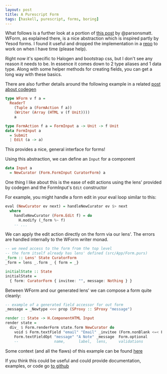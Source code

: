 ```yaml
---
layout: post
title: A Purescript Form
tags: [haskell, purescript, forms, boring]
---
```


What follows is a further look at a portion of [this post](http://www.parsonsmatt.org/2016/01/03/ann_quicklift.html) by @parsonsmatt. WForm, as explained there, is a nice abstraction which is inspired partly by Yesod forms. I found it useful and dropped the implementation in a [repo](https://github.com/tippenein/wform) to work on when I have time (please help).

Right now it's specific to Halogen and bootstrap css, but I don't see any reason it needs to be. In essence it comes down to 2 type aliases and 1 data type. Along with some helper methods for creating fields, you can get a long way with these basics.

There are also further details around the following example in a related [post about codegen](/posts/2017-10-07-the-codegen-hammer.html)

```haskell
type WForm v f a =
  ReaderT
    (Tuple a (FormAction f a))
    (Writer (Array (HTML v (f Unit))))
    a

type FormAction f a = FormInput a -> Unit -> f Unit
data FormInput a
  = Submit
  | Edit (a -> a)
```

This provides a nice, general interface for forms!

Using this abstraction, we can define an `Input` for a component
```haskell
data Input a
  = NewCurator (Form.FormInput CuratorForm) a
```

One thing I like about this is the ease of edit actions using the lens' provided by codegen and the FormInput's `Edit` constructor

For example, you might handle a form edit in your eval loop similar to this:
```haskell
eval (NewCurator ev next) = handleNewCurator ev $> next
  where
    handleNewCurator (Form.Edit f) = do
      H.modify (_form %~ f)
    -- ...
```

We can apply the edit action directly on the form via our lens'. The errors are handled internally to the WForm writer monad.

```haskell
-- we need access to the form from the top level
-- the form itself already has lens' defined (src/App/Form.purs)
_form :: Lens' State CuratorForm
_form = lens _.form _ { form = _}

initialState :: State
initialState = 
  { form: CuratorForm { invitee: "", message: Nothing } }
```

Between WForm and our generated lens' we can compose a form quite cleanly:

```haskell
-- example of a generated field accessor for out form
_message = _Newtype <<< prop (SProxy :: SProxy "message")

render :: State -> H.ComponentHTML Input
render state =
  div_ $ Form.renderForm state.form NewCurator do
    void $ Form.textField "email" "Email" _invitee (Form.nonBlank <=< Form.emailValidator)
    Form.textFieldOpt "message" "A Note" _message  Form.optional
    --                name,      label,  lens,     validations
```

Some context (and all the flaws) of this example can be found [here](https://github.com/tippenein/dusk/blob/master/frontend/src/Component/Admin/Curator.purs)

If you think this could be useful and could provide documentation, examples, or code go [to github](https://github.com/tippenein/wform)
